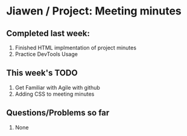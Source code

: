 # Jiawen / Project: Meeting minutes
## Completed last week:
1. Finished HTML implmentation of project minutes
2. Practice DevTools Usage

## This week's TODO
1. Get Familiar with Agile with github
2. Adding CSS to meeting minutes

## Questions/Problems so far
1. None